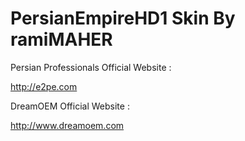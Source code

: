 PersianEmpireHD1 Skin By ramiMAHER
=====================

Persian Professionals Official Website :

http://e2pe.com

DreamOEM Official Website :

http://www.dreamoem.com
